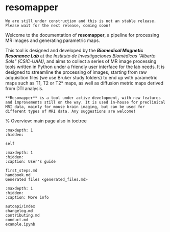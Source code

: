 # resomapper

```{warning}
We are still under construction and this is not an stable release. Please wait for the next release, coming soon!
```

Welcome to the documentation of **resomapper**, a pipeline for processing MR images and generating parametric maps. 

This tool is designed and developed by the ***Biomedical Magnetic Resonance Lab*** at the *Instituto de Investigaciones Biomédicas "Alberto Sols" (CSIC-UAM)*, and aims to collect a series of MR image processing tools written in Python under a friendly user interface for the lab needs. It is designed to streamline the processing of images, starting from raw adquisition files (we use Bruker study folders) to end up with parametric maps such as T1, T2 or T2* maps, as well as diffusion metric maps derived from DTI analysis.

```{note}
**Resomapper** is a tool under active development, with new features and improvements still on the way. It is used in-house for preclinical MRI data, mainly for mouse brain imaging, but can be used for different types of MRI data. Any suggestions are welcome!
```

% Overview: main page also in toctree
```{toctree}
:maxdepth: 1
:hidden:

self
```

```{toctree}
:maxdepth: 1
:hidden:
:caption: User's guide

first_steps.md
handbook.md
Generated files <generated_files.md>
```

```{toctree}
:maxdepth: 1
:hidden:
:caption: More info

autoapi/index
changelog.md
contributing.md
conduct.md
example.ipynb
```